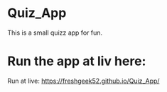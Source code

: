 # Quiz_App
This is a small quizz app for fun.

# Run the app at liv here:
Run at live: https://freshgeek52.github.io/Quiz_App/